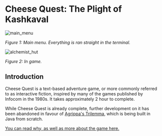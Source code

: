 Cheese Quest: The Plight of Kashkaval
====================================

![main_menu](https://github.com/EvanQuan/CheeseQuest/wiki/main_menu.PNG)

*Figure 1: Main menu. Everything is ran straight in the terminal.*

![alchemist_hut](https://github.com/EvanQuan/CheeseQuest/wiki/alchemist_hut.PNG)

*Figure 2: In game.*


Introduction
------------
Cheese Quest is a text-based adventure game, or more commonly referred to as interactive fiction, inspired by many of the games published by Infocom in the 1980s. It takes approximately 2 hour to complete.


While Cheese Quest is already complete, further development on it has been
abandoned in favour of
[Agrippa's Trilemma](https://github.com/EvanQuan/AgrippasTrilemma),
which is being built in Java from scratch.

[You can read why, as well as more about the game here.](https://github.com/EvanQuan/CheeseQuest/wiki)

